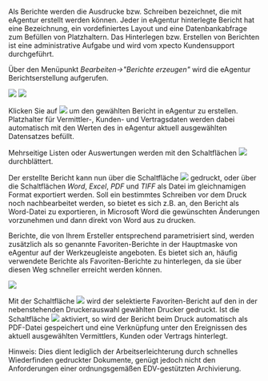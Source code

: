 Als Berichte werden die Ausdrucke bzw. Schreiben bezeichnet, die mit eAgentur erstellt werden können. Jeder in eAgentur hinterlegte Bericht hat eine
Bezeichnung, ein vordefiniertes Layout und eine Datenbankabfrage zum Befüllen von Platzhaltern. Das Hinterlegen bzw. Erstellen von Berichten ist eine
administrative Aufgabe und wird vom xpecto Kundensupport durchgeführt.

Über den Menüpunkt _Bearbeiten-&gt;"Berichte erzeugen"_ wird die eAgentur Berichtserstellung aufgerufen.

![](http://xpecto.github.io/docs/img/img067.png)
![](http://xpecto.github.io/docs/img/img069.png)

Klicken Sie auf
![](http://xpecto.github.io/docs/img/img070.png)
um den gewählten Bericht in eAgentur zu erstellen. Platzhalter für Vermittler-, Kunden- und Vertragsdaten werden dabei automatisch mit den Werten
des in eAgentur aktuell ausgewählten Datensatzes befüllt.

Mehrseitige Listen oder Auswertungen werden mit den Schaltflächen
![](http://xpecto.github.io/docs/img/img072.png)
durchblättert.

Der erstellte Bericht kann nun über die Schaltfläche
![](http://xpecto.github.io/docs/img/img073.png)
gedruckt, oder über die Schaltflächen _Word_, _Excel_, _PDF_ und _TIFF_ als Datei im gleichnamigen Format exportiert
werden. Soll ein bestimmtes Schreiben vor dem Druck noch nachbearbeitet werden, so bietet es sich z.B. an, den Bericht als Word-Datei zu exportieren, in
Microsoft Word die gewünschten Änderungen vorzunehmen und dann direkt von Word aus zu drucken.

Berichte, die von Ihrem Ersteller entsprechend parametrisiert sind, werden zusätzlich als so genannte Favoriten-Berichte in der Hauptmaske von
eAgentur auf der Werkzeugleiste angeboten. Es bietet sich an, häufig verwendete Berichte als Favoriten-Berichte zu hinterlegen, da sie über
diesen Weg schneller erreicht werden können.

![](http://xpecto.github.io/docs/img/img075.png)

Mit der Schaltfläche
![](http://xpecto.github.io/docs/img/img076.png)
wird der selektierte Favoriten-Bericht auf den in der nebenstehenden Druckerauswahl gewählten Drucker gedruckt. Ist die Schaltfläche
![](http://xpecto.github.io/docs/img/img077.png)
aktiviert, so wird der Bericht beim Druck automatisch als PDF-Datei gespeichert und eine Verknüpfung unter den Ereignissen des aktuell
ausgewählten Vermittlers, Kunden oder Vertrags hinterlegt.

Hinweis: Dies dient lediglich der Arbeitserleichterung durch schnelles Wiederfinden gedruckter Dokumente, genügt jedoch nicht den Anforderungen einer
ordnungsgemäßen EDV-gestützten Archivierung.

